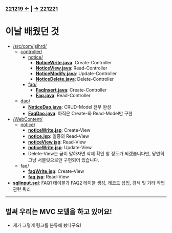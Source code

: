 ﻿### [221219 ←](/221205-_JSP/221219/) | [→ 221221](/221205-_JSP/221221/)

# 이날 배웠던 것

- [/src/com/jslhrd/](/221205-_JSP/221220/jslhrdServlet/src/com/jslhrd/)
    - [controller/](/221205-_JSP/221220/jslhrdServlet/src/com/jslhrd/controller/)
        - [notice/](/221205-_JSP/221220/jslhrdServlet/src/com/jslhrd/controller/notice/)
            - [**NoticeWrite.java**](/221205-_JSP/221220/jslhrdServlet/src/com/jslhrd/controller/notice/NoticeWrite.java): Create-Controller
            - [**NoticeView.java**](/221205-_JSP/221220/jslhrdServlet/src/com/jslhrd/controller/notice/NoticeView.java): Read-Controller
            - [**NoticeModify.java**](/221205-_JSP/221220/jslhrdServlet/src/com/jslhrd/controller/notice/NoticeModify.java): Update-Controller
            - [**NoticeDelete.java**](/221205-_JSP/221220/jslhrdServlet/src/com/jslhrd/controller/notice/NoticeDelete.java): Delete-Controller
        - [faq/](/221205-_JSP/221220/jslhrdServlet/src/com/jslhrd/controller/faq/)
            - [**FaqInsert.java**](/221205-_JSP/221220/jslhrdServlet/src/com/jslhrd/controller/faq/FaqInsert.java): Create-Controller
            - [**Faq.java**](/221205-_JSP/221220/jslhrdServlet/src/com/jslhrd/controller/faq/): Read-Controller
    - [dao/](/221205-_JSP/221216/jslhrdServlet/src/com/jslhrd/dao/)
        - [**NoticeDao.java**](/221205-_JSP/221220/jslhrdServlet/src/com/jslhrd/dao/NoticeDao.java): CRUD-Model 전부 완성
        - [**FaqDao.java**](/221205-_JSP/221220/jslhrdServlet/src/com/jslhrd/dao/FaqDao.java): 아직은 Create-와 Read-Model만 구현
- [/WebContent/](/221205-_JSP/221220/jslhrdServlet/WebContent/)
    - [notice/](/221205-_JSP/221220/jslhrdServlet/WebContent/notice)
        - [**noticeWrite.jsp**](/221205-_JSP/221220/jslhrdServlet/WebContent/notice/noticeWrite.jsp): Create-View
        - [**notice.jsp**](/221205-_JSP/221220/jslhrdServlet/WebContent/notice/notice.jsp): 일종의 Read-View
        - [**noticeView.jsp**](/221205-_JSP/221220/jslhrdServlet/WebContent/notice/noticeView.jsp): Read-View
        - [**noticeWrite.jsp**](/221205-_JSP/221220/jslhrdServlet/WebContent/notice/noticeWrite.jsp): Update-View
        - Delete-View는 굳이 말하자면 삭제 확인 창 정도가 되겠습니다만, 당연히 그냥 서블릿으로만 구현되어 있습니다.
    - [faq/](/221205-_JSP/221220/jslhrdServlet/WebContent/faq/)
        - [**faqWrite.jsp**](/221205-_JSP/221220/jslhrdServlet/WebContent/faq/faqWrite.jsp): Create-View
        - [**faq.jsp**](/221205-_JSP/221220/jslhrdServlet/WebContent/faq/faq.jsp): Read-View
- [**sqlinput.sql**](/221205-_JSP/221220/sqlinput.sql): FAQ1 테이블과 FAQ2 테이블 생성, 레코드 삽입, 검색 및 기타 작업 관련 쿼리

---

## 벌써 우리는 MVC 모델을 하고 있어요!

- 제가 그렇게 링크를 분류해 놨다구요!
